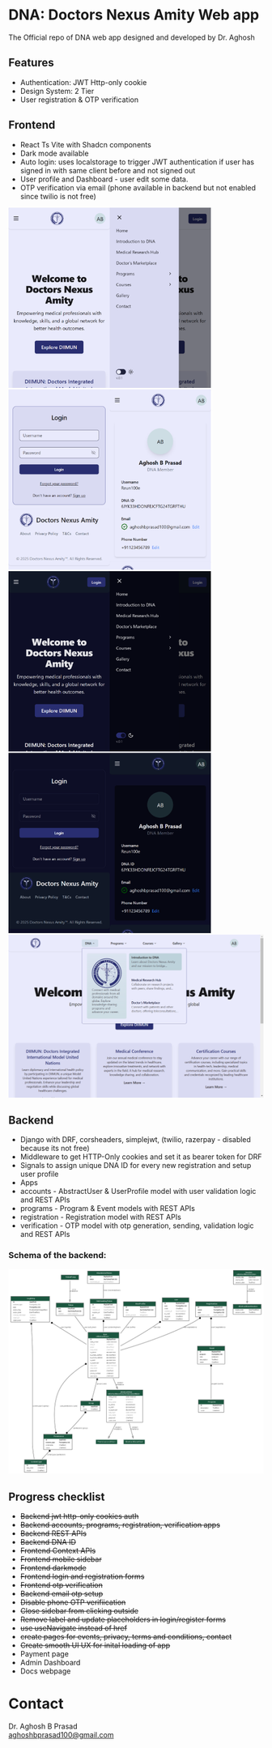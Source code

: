 # DNA: Doctors Nexus Amity Web app
The Official repo of DNA web app designed and developed by Dr. Aghosh

## Features
- Authentication: JWT Http-only cookie
- Design System: 2 Tier
- User registration & OTP verification

## Frontend
- React Ts Vite with Shadcn components
- Dark mode available
- Auto login: uses localstorage to trigger JWT authentication if user has signed in with same client before and not signed out
- User profile and Dashboard - user edit some data.
- OTP verification via email (phone available in backend but not enabled since twilio is not free)

<img src="assets/sm_1.png" alt="Image 1" width="200"/><img src="assets/sm_2.png" alt="Image 1" width="200"/>
<img src="assets/sm_3.png" alt="Image 1" width="200"/><img src="assets/sm_5.png" alt="Image 1" width="200"/>
<img src="assets/sm_1d.png" alt="Image 1" width="200"/><img src="assets/sm_2d.png" alt="Image 1" width="200"/>
<img src="assets/sm_3d.png" alt="Image 1" width="200"/><img src="assets/sm_5d.png" alt="Image 1" width="200"/>
<img src="assets/md_2.png" alt="Image 1" width="800"/>


## Backend
- Django with DRF, corsheaders, simplejwt, (twilio, razerpay - disabled because its not free)
- Middleware to get HTTP-Only cookies and set it as bearer token for DRF
- Signals to assign unique DNA ID for every new registration and setup user profile
- Apps
-   accounts - AbstractUser & UserProfile model with user validation logic and REST APIs
-   programs - Program & Event models with REST APIs
-   registration - Registration model with REST APIs
-   verification - OTP model with otp generation, sending, validation logic and REST APIs

### Schema of the backend:
<img src="assets/models.png" alt="Image 1" width="800"/>

## Progress checklist
- ~~Backend jwt http-only cookies auth~~
- ~~Backend accounts, programs, registration, verification apps~~
- ~~Backend REST APIs~~
- ~~Backend DNA ID~~
- ~~Frontend Context APIs~~
- ~~Frontend mobile sidebar~~
- ~~Frontend darkmode~~
- ~~Frontend login and registration forms~~
- ~~Frontend otp verification~~
- ~~Backend  email otp setup~~
- ~~Disable phone OTP verifiication~~
- ~~Close sidebar from clicking outside~~
- ~~Remove label and update placeholders in login/register forms~~
- ~~use useNavigate instead of href~~
- ~~create pages for events, privacy, terms and conditions, contact~~
- ~~Create smooth UI UX for inital loading of app~~
- Payment page
- Admin Dashboard
- Docs webpage


# Contact
Dr. Aghosh B Prasad <br>
aghoshbprasad100@gmail.com
